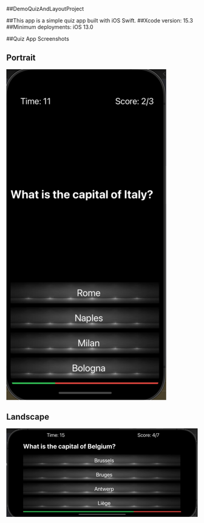 ##DemoQuizAndLayoutProject  

##This app is a simple quiz app built with iOS Swift.
##Xcode version: 15.3
##Minimum deployments: iOS 13.0

##Quiz App Screenshots

## Portrait

![Portrait](Documentation/portrait.png)

## Landscape

![Landspace](Documentation/landspace.png)
